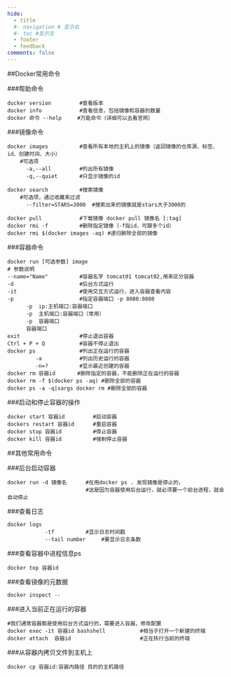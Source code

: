```yaml
---
hide:
  - title
  #- navigation # 显示右
  #- toc #显示左
  - footer
  - feedback
comments: false
---
```


<style>
  .md-typeset h1 {
    display: none;
  }
</style>

##Docker常用命令

###帮助命令
```shell
ducker version         #查看版本
docker info            #查看信息，包括镜像和容器的数量
docker 命令 --help     #万能命令（详细可以去看官网）
```

###镜像命令
```shell
docker images          #查看所有本地的主机上的镜像（返回镜像的仓库源、标签、id、创建时间、大小）
    #可选项
      -a,--all         #列出所有镜像
      -q,--quiet       #只显示镜像的id

docker search          #搜索镜像
    #可选项，通过收藏来过滤
      --filter=STARS=3000  #搜索出来的镜像就是stars大于3000的

docker pull            #下载镜像 docker pull 镜像名 [:tag]
docker rmi -f          #删除指定镜像（-f指id，可跟多个id）
docker rmi $(docker images -aq) #递归删除全部的镜像
```
###容器命令
```shell
docker run [可选参数] image
# 参数说明
--name="Name"          #容器名字 tomcat01 tomcat02,用来区分容器
-d                     #后台方式运行
-it                    #使用交互方式运行，进入容器查看内容
-p                     #指定容器端口 -p 8080:8080
      -p  ip:主机端口:容器端口
      -p  主机端口:容器端口（常用）
      -p  容器端口
      容器端口
exit                   #停止退出容器
Ctrl + P + Q           #容器不停止退出  
docker ps              #列出正在运行的容器
         -a            #列出历史运行的容器
         -n=?          #显示最近创建的容器
docker rm 容器id       #删除指定的容器，不能删除正在运行的容器  
docker rm -f $(docker ps -aq) #删除全部的容器
docker ps -a -q|xargs docker rm #删除全部的容器
```

###启动和停止容器的操作
```shell
docker start 容器id         #启动容器
dockers restart 容器id      #重启容器
docker stop 容器id          #停止容器
docker kill 容器id          #强制停止容器
```

##其他常用命令

###后台启动容器
```shell
docker run -d 镜像名      #在用docker ps . 发现镜像是停止的，
                         #这是因为容器使用后台运行，就必须要一个前台进程，就会自动停止
```

###查看日志
```shell
docker logs
            -tf          #显示日志时间戳
            --tail number     #要显示日志条数
```

###查看容器中进程信息ps
```shell
docker top 容器id
```

###查看镜像的元数据
```shell
docker inspect --
```

###进入当前正在运行的容器
```shell
#我们通常容器都是使用后台方式运行的，需要进入容器，修改配置
docker exec -it 容器id bashshell           #相当于打开一个新建的终端
docker attach  容器id                      #正在执行当前的终端
```

###从容器内拷贝文件到主机上
```shell
docker cp 容器id:容器内路径 目的的主机路径
```